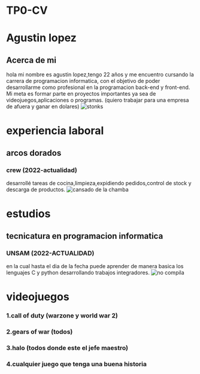 # TP0-CV
# Agustin lopez
## Acerca de mi
hola mi nombre es agustin lopez,tengo 22 años y me encuentro cursando la carrera de programacion informatica, con el objetivo de poder desarrollarme como profesional en la programacion back-end y front-end. Mi meta es formar parte en proyectos importantes ya sea de videojuegos,aplicaciones o programas.
(quiero trabajar para una empresa de afuera y ganar en dolares)
![stonks](https://cdn.hobbyconsolas.com/sites/navi.axelspringer.es/public/media/image/2021/04/stonks-2286073.jpg)
# experiencia laboral
## arcos dorados
### crew (2022-actualidad)
desarrollé tareas de cocina,limpieza,expidiendo pedidos,control de stock y descarga de productos.
![cansado de la chamba](https://cdn.memegenerator.es/imagenes/memes/thumb/33/18/33180148.jpg)

# estudios
## tecnicatura en programacion informatica
### UNSAM (2022-ACTUALIDAD)
en la cual hasta el dia de la fecha puede aprender de manera basica los lenguajes C y python desarrollando trabajos integradores.
![no compila](https://tecnofacts.mx/wp-content/uploads/2018/11/memes-de-programadores-1.jpg)
# videojuegos
### 1.call of duty (warzone y world war 2)                                                  
### 2.gears of war (todos)
### 3.halo (todos donde este el jefe maestro)
### 4.cualquier juego que tenga una buena historia


